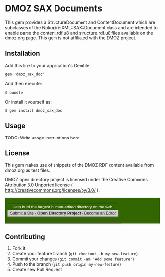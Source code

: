 # DMOZ SAX Documents

This gem provides a StructureDocument and ContentDocument which are subclasses of the Nokogiri::XML::SAX::Document class and are intended to enable parse the content.rdf.u8 and structure.rdf.u8 files available on the dmoz.org page. This gem is not affiliated with the DMOZ project.

## Installation

Add this line to your application's Gemfile:

    gem 'dmoz_sax_doc'

And then execute:

    $ bundle

Or install it yourself as:

    $ gem install dmoz_sax_doc

## Usage

TODO: Write usage instructions here

## License

This gem makes use of snippets of the DMOZ RDF content available from dmoz.org as test files.

DMOZ open directory project is licensed under the Creative Commons Attribution 3.0 Unported license ( http://creativecommons.org/licenses/by/3.0/ ).

 <p><table border="0" bgcolor="#336600" cellpadding="3" cellspacing="0">
 <tr>
 <td>
 <table width="100%" cellpadding="2" cellspacing="0" border="0">
 <tr align="center">
 <td><font face="sans-serif, Arial, Helvetica" size="2" color="#FFFFFF">Help build the largest human-edited directory on the web.</font></td>
 </tr>
 <tr bgcolor="#CCCCCC" align="center">
 <td><font face="sans-serif, Arial, Helvetica" size="2">
 <a href="/cgi-bin/add.cgi?where=$cat">Submit a Site</a> -
 <a href="/about.html"><b>Open Directory Project</b></a> -
 <a href="/cgi-bin/apply.cgi?where=$cat">Become an Editor</a> </font>
 </td></tr>
 </table>
 </td>
 </tr>
 </table>



## Contributing

1. Fork it
2. Create your feature branch (`git checkout -b my-new-feature`)
3. Commit your changes (`git commit -am 'Add some feature'`)
4. Push to the branch (`git push origin my-new-feature`)
5. Create new Pull Request
